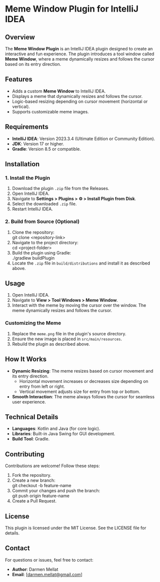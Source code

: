# **Meme Window Plugin for IntelliJ IDEA**

## **Overview**

The **Meme Window Plugin** is an IntelliJ IDEA plugin designed to create an interactive and fun experience. The plugin introduces a tool window called **Meme Window**, where a meme dynamically resizes and follows the cursor based on its entry direction.

## **Features**

* Adds a custom **Meme Window** to IntelliJ IDEA.  
* Displays a meme that dynamically resizes and follows the cursor.  
* Logic-based resizing depending on cursor movement (horizontal or vertical).  
* Supports customizable meme images.

## **Requirements**

* **IntelliJ IDEA**: Version 2023.3.4 (Ultimate Edition or Community Edition).  
* **JDK**: Version 17 or higher.  
* **Gradle**: Version 8.5 or compatible.

## **Installation**

### **1\. Install the Plugin**

1. Download the plugin `.zip` file from the Releases.  
2. Open IntelliJ IDEA.  
3. Navigate to **Settings \> Plugins \> ⚙ \> Install Plugin from Disk**.  
4. Select the downloaded `.zip` file.  
5. Restart IntelliJ IDEA.

### **2\. Build from Source (Optional)**

1. Clone the repository:  
   git clone \<repository-link\>  
2. Navigate to the project directory:  
   cd \<project-folder\>  
3. Build the plugin using Gradle:  
   ./gradlew buildPlugin  
4. Locate the `.zip` file in `build/distributions` and install it as described above.

## **Usage**

1. Open IntelliJ IDEA.  
2. Navigate to **View \> Tool Windows \> Meme Window**.  
3. Interact with the meme by moving the cursor over the window. The meme dynamically resizes and follows the cursor.

### **Customizing the Meme**

1. Replace the `meme.png` file in the plugin's source directory.  
2. Ensure the new image is placed in `src/main/resources`.  
3. Rebuild the plugin as described above.

## **How It Works**

* **Dynamic Resizing**: The meme resizes based on cursor movement and its entry direction.  
  * Horizontal movement increases or decreases size depending on entry from left or right.  
  * Vertical movement adjusts size for entry from top or bottom.  
* **Smooth Interaction**: The meme always follows the cursor for seamless user experience.

## **Technical Details**

* **Languages**: Kotlin and Java (for core logic).  
* **Libraries**: Built-in Java Swing for GUI development.  
* **Build Tool**: Gradle.

## **Contributing**

Contributions are welcome\! Follow these steps:

1. Fork the repository.  
2. Create a new branch:  
   git checkout \-b feature-name  
3. Commit your changes and push the branch:  
   git push origin feature-name  
4. Create a Pull Request.

## **License**

This plugin is licensed under the MIT License. See the LICENSE file for details.

## **Contact**

For questions or issues, feel free to contact:

* **Author**: Darmen Mellat  
* **Email**: \[darmen.mellat@gmail.com\]

